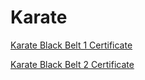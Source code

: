 # Karate

[Karate Black Belt 1 Certificate](https://raw.githubusercontent.com/aakashkr1shna/Certificates/master/Karate%20Black%20Belt%20Dan%201.jpg)


[Karate Black Belt 2 Certificate](https://raw.githubusercontent.com/aakashkr1shna/Karate/master/Karate%20Black%20Belt%20Dan%202.jpg)
